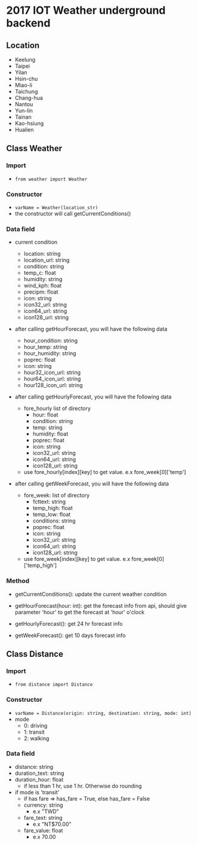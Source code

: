 # 2017 IOT Weather underground backend

## Location
- Keelung
- Taipei
- Yilan
- Hsin-chu
- Miao-li
- Taichung
- Chang-hua
- Nantou
- Yun-lin
- Tainan
- Kao-hsiung
- Hualien

## Class Weather
### Import
- `from weather import Weather`

### Constructor
- `varName = Weather(location_str)`
- the constructor will call getCurrentConditions()

### Data field
- current condition
    - location: string
    - location_url: string
    - condition: string
    - temp_c: float
    - humidity: string
    - wind_kph: float
    - precipm: float
    - icon: string
    - icon32_url: string
    - icon64_url: string
    - icon128_url: string

- after calling getHourForecast, you will have the following data
    - hour_condition: string
    - hour_temp: string
    - hour_humidity: string
    - poprec: float
    - icon: string
    - hour32_icon_url: string
    - hour64_icon_url: string
    - hour128_icon_url: string

- after calling getHourlyForecast, you will have the following data
    - fore_hourly list of directory
        - hour: float
        - condition: string
        - temp: string
        - humidity: float
        - poprec: float
        - icon: string
        - icon32_url: string
        - icon64_url: string
        - icon128_url: string
    - use fore_hourly[index][key] to get value. e.x fore_week[0]['temp']

- after calling getWeekForecast, you will have the following data
    - fore_week: list of directory
        - fcttext: string
        - temp_high: float
        - temp_low: float
        - conditions: string
        - poprec: float
        - icon: string
        - icon32_url: string
        - icon64_url: string
        - icon128_url: string
    - use fore_week[index][key] to get value. e.x fore_week[0]['temp_high']

### Method
- getCurrentConditions(): update the current weather condition

- getHourForecast(hour: int): get the forecast info from api, should give parameter 'hour' to get the forecast at 'hour' o'clock

- getHourlyForecast(): get 24 hr forecast info
- getWeekForecast(): get 10 days forecast info

## Class Distance
### Import
- `from distance import Distance`

### Constructor
- `varName = Distance(origin: string, destination: string, mode: int)`
- mode
    - 0: driving
    - 1: transit
    - 2: walking

### Data field
- distance: string
- duration_text: string
- duration_hour: float
    - if less than 1 hr, use 1 hr. Otherwise do rounding
- if mode is 'transit'
    - if has fare => has_fare = True, else has_fare = False
    - currency: string
        - e.x "TWD"
    - fare_text: string
        - e.x "NT$70.00"
    - fare_value: float
        - e.x 70.00


